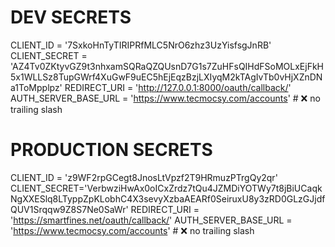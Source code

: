 # DEV SECRETS
CLIENT_ID = '7SxkoHnTyTIRIPRfMLC5NrO6zhz3UzYisfsgJnRB'
CLIENT_SECRET = 'AZ4Tv0ZKtyvGZ9t3nhxamSQRaQZQUsnD7G1s7ZuHFsQIHdFSoMOLxEjFkH5x1WLLSz8TupGWrf4XuGwF9uEC5hEjEqzBzjLXIyqM2kTAgIvTb0vHjXZnDNa1ToMpplpz'
REDIRECT_URI = 'http://127.0.0.1:8000/oauth/callback/'
AUTH_SERVER_BASE_URL = 'https://www.tecmocsy.com/accounts'  # ❌ no trailing slash

# PRODUCTION SECRETS
CLIENT_ID = 'z9WF2rpGCegt8JnosLtVpzf2T9HRmuzPTrgQy2qr'
CLIENT_SECRET='VerbwziHwAx0oICxZrdz7tQu4JZMDiYOTWy7t8jBiUCaqkNgXXESlq8LTyppZpKLobhC4X3sevyXzbaAEARf0SeiruxU8y3zRD0GLzGJjdfQUV1Srqqw9Z8S7Ne0SaWr'
REDIRECT_URI = 'https://smartfines.net/oauth/callback/'
AUTH_SERVER_BASE_URL = 'https://www.tecmocsy.com/accounts'  # ❌ no trailing slash